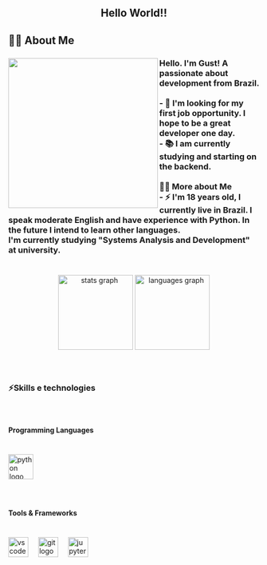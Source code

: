 <h2 align="center">Hello World!!</h2>

###

<h2 align="left">👩‍💻  About Me</h2>

###

<img align="left" height="300" src="https://i.pinimg.com/564x/12/8a/c1/128ac1eed02301a78b960fab03d1e56a.jpg"  />

###

<h3 align="left">Hello. I'm Gust! A passionate about development from Brazil.<br><br>- 🔭 I'm looking for my first job opportunity. I hope to be a great developer one day.<br>- 📚 I am currently studying and starting on the backend.<br><br>👩‍💻  More about Me<br>- ⚡ I'm 18 years old, I currently live in Brazil. I speak moderate English and have experience with Python. In the future I intend to learn other languages.<br>I'm currently studying "Systems Analysis and Development" at university.</h3>

###

<br clear="both">

<div align="center">
  <img src="https://github-readme-stats.vercel.app/api?username=Gust-Henrique&hide_title=false&hide_rank=false&show_icons=true&include_all_commits=true&count_private=true&disable_animations=false&theme=dracula&locale=en&hide_border=false&order=1" height="150" alt="stats graph"  />
  <img src="https://github-readme-stats.vercel.app/api/top-langs?username=Gust-Henrique&locale=en&hide_title=false&layout=compact&card_width=320&langs_count=5&theme=dracula&hide_border=false&order=2" height="150" alt="languages graph"  />
</div>

###

<br clear="both">

<h3 align="left">⚡Skills e technologies</h3>

###

<br clear="both">

<h4 align="left">Programming Languages</h4>

###

<br clear="both">

<div align="left">
  <img src="https://cdn.jsdelivr.net/gh/devicons/devicon/icons/python/python-original.svg" height="50" alt="python logo"  />
</div>

###

<br clear="both">

<h4 align="left">Tools & Frameworks</h4>

###

<br clear="both">

<div align="left">
  <img src="https://cdn.jsdelivr.net/gh/devicons/devicon/icons/vscode/vscode-original.svg" height="40" alt="vscode logo"  />
  <img width="12" />
  <img src="https://cdn.jsdelivr.net/gh/devicons/devicon/icons/git/git-original.svg" height="40" alt="git logo"  />
  <img width="12" />
  <img src="https://cdn.jsdelivr.net/gh/devicons/devicon/icons/jupyter/jupyter-original.svg" height="40" alt="jupyter logo"  />
</div>

###

